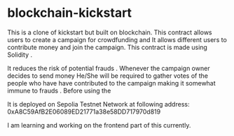 # blockchain-kickstart
This is a clone of kickstart but built on blockchain.
This contract allows users to create a campaign for crowdfunding and It allows different users to contribute money and join the campaign.
This contract is made using Solidity .

It reduces the risk of potential frauds . Whenever the campaign owner decides to send money He/She will be required to gather votes of the people who have 
have contributed to the campaign making it somewhat immune to frauds . 
Before using the 

It is deployed on Sepolia Testnet Network at following address:
0xA8C59AfB2E06089ED21771a38e58DD717970d819

I am learning and working on the frontend part of this currently.
